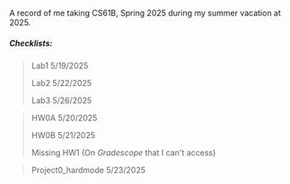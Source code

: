 A record of me taking CS61B, Spring 2025 during my summer vacation at 2025.
##### Checklists:
> Lab1 5/19/2025
> 
> Lab2 5/22/2025
> 
> Lab3 5/26/2025

> HW0A 5/20/2025
> 
> HW0B 5/21/2025
> 
> Missing HW1 (On *Gradescope* that I can't access)
> 

> Project0_hardmode 5/23/2025
